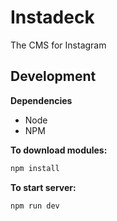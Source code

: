 # Instadeck
The CMS for Instagram

## Development

**Dependencies**
* Node
* NPM

**To download modules:**
```bash
npm install
```

**To start server:**
```bash
npm run dev
```